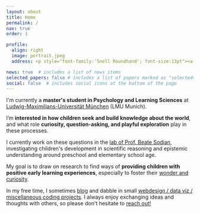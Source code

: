 ```yaml
---
layout: about
title: Home
permalink: /
nav: true
order: 1

profile:
  align: right
  image: portrait.jpeg
  address: <p style="font-family:'Snell Roundhand'; font-size:13pt"><a href="/informalbio/" target="_blank">Informal Bio</a></p><a href="/assets/pdf/CV.pdf"><i class='ai ai-cv-square ai-2x'></i></a> <a href="mailto:adaniabutto@gmail.com"><i class='fas fa-envelope fa-2x'></i></a> <a href="https://github.com/adaniabutto"><i class='fab fa-github fa-2x'></i></a><br><br>adaniabutto[at]gmail[dot]com

news: true  # includes a list of news items
selected_papers: false # includes a list of papers marked as "selected={true}"
social: false  # includes social icons at the bottom of the page
---
```

I'm currently a <b>master's student in Psychology and Learning Sciences</b> at <a href="https://www.lmu.de/en/about-lmu/index.html">Ludwig-Maximilians-Universität München</a> (LMU Munich).

I’m <b>interested in how children seek and build knowledge about the world</b>, and what role <b>curiosity, question-asking, and playful exploration</b> play in these processes.

I currently work on these questions in the <a href="https://www.psy.lmu.de/epp/forschung/explore/index.html" target="_blank">lab of Prof. Beate Sodian</a>, investigating children's development in scientific reasoning and epistemic understanding around preschool and elementary school age.

My goal is to draw on research to find ways of <b>providing children with positive early learning experiences</b>, especially to foster their <a href="https://mitpress.mit.edu/9780262046497/wonder/" target="_blank">wonder and curiosity</a>.

In my free time, I sometimes <a href="/writings/">blog</a> and dabble in small <a href="https://github.com/adaniabutto">webdesign / data viz / miscellaneous coding projects</a>. I always enjoy exchanging ideas and thoughts with others, so please don't hesitate to <a href="mailto:adaniabutto@gmail.com">reach out!</a><br><br>